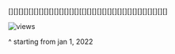 [][][][][][][][][][][][][][][[][][][][][][][][][][][][][][][][]
<p align="left"> <img src="https://komarev.com/ghpvc/?username=sidhys1&style=flat-square" alt="views" /> </p>
^ starting from jan 1, 2022 
